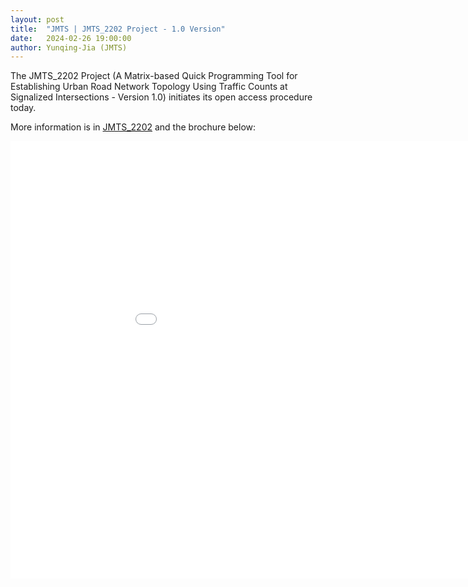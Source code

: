 ```yaml
---
layout: post
title:  "JMTS | JMTS_2202 Project - 1.0 Version"
date:   2024-02-26 19:00:00
author: Yunqing-Jia (JMTS)
---
```

<p>The JMTS_2202 Project (A Matrix-based Quick Programming Tool for Establishing Urban Road Network Topology Using Traffic Counts at Signalized Intersections - Version 1.0) initiates its open access procedure today.</p>

<p>More information is in <a href="https://yunqing-jia.github.io/Jerland/jmts/experience/#jmts_2202">JMTS_2202</a> and the brochure below:</p>

<embed src="/Jerland/jmts/JMTS_2202_1_0B.pdf" width="1000" height="700" type="application/pdf">

